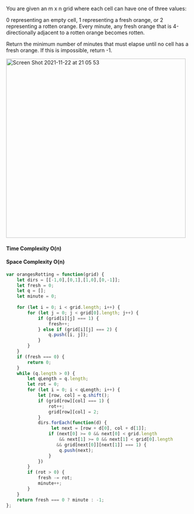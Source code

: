 You are given an m x n grid where each cell can have one of three values:

0 representing an empty cell,
1 representing a fresh orange, or
2 representing a rotten orange.
Every minute, any fresh orange that is 4-directionally adjacent to a rotten orange becomes rotten.

Return the minimum number of minutes that must elapse until no cell has a fresh orange. If this is impossible, return -1.

<img width="485" alt="Screen Shot 2021-11-22 at 21 05 53" src="https://user-images.githubusercontent.com/37787994/142969811-6c007438-4d5f-4d1e-8d55-cd5429a0e111.png">


#### Time Complexity O(n)
#### Space Complexity O(n)

```js
var orangesRotting = function(grid) {
    let dirs = [[-1,0],[0,1],[1,0],[0,-1]];
    let fresh = 0;
    let q = [];
    let minute = 0;
    
    for (let i = 0; i < grid.length; i++) {
        for (let j = 0; j < grid[0].length; j++) {
            if (grid[i][j] === 1) {
                fresh++;
            } else if (grid[i][j] === 2) {
                q.push([i, j]);
            }
        }
    }
    if (fresh === 0) {
        return 0;
    }
    while (q.length > 0) {
        let qLength = q.length;
        let rot = 0;
        for (let i = 0; i < qLength; i++) {
            let [row, col] = q.shift();
            if (grid[row][col] === 1) {
                rot++;
                grid[row][col] = 2;
            }
            dirs.forEach(function(d) {
                 let next = [row + d[0], col + d[1]];
                if (next[0] >= 0 && next[0] < grid.length 
                    && next[1] >= 0 && next[1] < grid[0].length
                   && grid[next[0]][next[1]] === 1) {
                    q.push(next);
                }
            })
        }
        if (rot > 0) {
            fresh -= rot;
            minute++;
        }
    }
    return fresh === 0 ? minute : -1;
};
```
